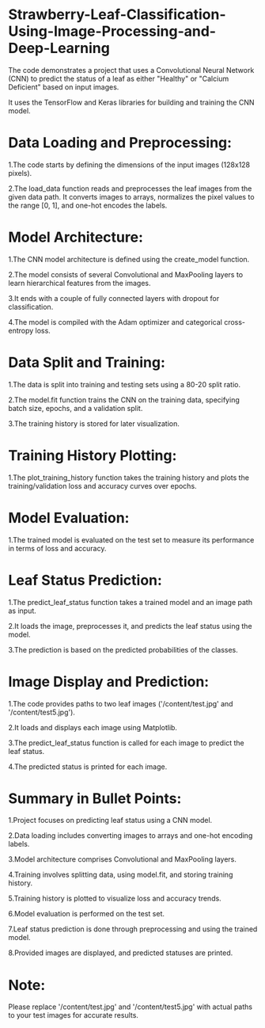 # Strawberry-Leaf-Classification-Using-Image-Processing-and-Deep-Learning

The code demonstrates a project that uses a Convolutional Neural Network (CNN) to predict the status of a leaf as either "Healthy" or "Calcium Deficient" based on input images.

It uses the TensorFlow and Keras libraries for building and training the CNN model.

# Data Loading and Preprocessing:

1.The code starts by defining the dimensions of the input images (128x128 pixels).

2.The load_data function reads and preprocesses the leaf images from the given data path. It converts images to arrays, normalizes the pixel values to the range [0, 1], and one-hot encodes the labels.

# Model Architecture:

1.The CNN model architecture is defined using the create_model function.

2.The model consists of several Convolutional and MaxPooling layers to learn hierarchical features from the images.

3.It ends with a couple of fully connected layers with dropout for classification.

4.The model is compiled with the Adam optimizer and categorical cross-entropy loss.

# Data Split and Training:

1.The data is split into training and testing sets using a 80-20 split ratio.

2.The model.fit function trains the CNN on the training data, specifying batch size, epochs, and a validation split.

3.The training history is stored for later visualization.

# Training History Plotting:

1.The plot_training_history function takes the training history and plots the training/validation loss and accuracy curves over epochs.

# Model Evaluation:

1.The trained model is evaluated on the test set to measure its performance in terms of loss and accuracy.

# Leaf Status Prediction:

1.The predict_leaf_status function takes a trained model and an image path as input.

2.It loads the image, preprocesses it, and predicts the leaf status using the model.

3.The prediction is based on the predicted probabilities of the classes.

# Image Display and Prediction:

1.The code provides paths to two leaf images ('/content/test.jpg' and '/content/test5.jpg').

2.It loads and displays each image using Matplotlib.

3.The predict_leaf_status function is called for each image to predict the leaf status.

4.The predicted status is printed for each image.

# Summary in Bullet Points:

1.Project focuses on predicting leaf status using a CNN model.

2.Data loading includes converting images to arrays and one-hot encoding labels.

3.Model architecture comprises Convolutional and MaxPooling layers.

4.Training involves splitting data, using model.fit, and storing training history.

5.Training history is plotted to visualize loss and accuracy trends.

6.Model evaluation is performed on the test set.

7.Leaf status prediction is done through preprocessing and using the trained model.

8.Provided images are displayed, and predicted statuses are printed.

# Note:
Please replace '/content/test.jpg' and '/content/test5.jpg' with actual paths to your test images for accurate results.
